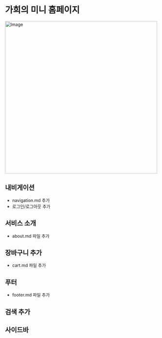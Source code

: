 # 가희의 미니 홈페이지

<img width="500" alt="Image" src="https://github.com/user-attachments/assets/c87302b8-f2d7-4726-a52b-cc98d060d5fc" />

## 내비게이션
- navigation.md 추가
- 로그인/로그아웃 추가

## 서비스 소개
-  about.md 파일 추가

## 장바구니 추가
- cart.md 파일 추가

## 푸터
- footer.md 파일 추가

## 검색 추가

## 사이드바

